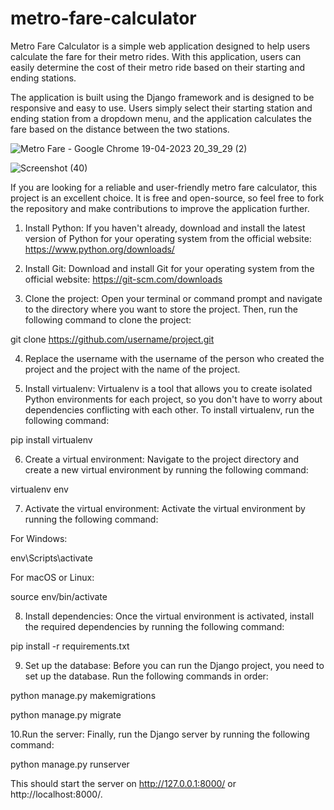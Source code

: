 # metro-fare-calculator

Metro Fare Calculator is a simple web application designed to help users calculate the fare for their metro rides. With this application, users can easily determine the cost of their metro ride based on their starting and ending stations.



The application is built using the Django framework and is designed to be responsive and easy to use. Users simply select their starting station and ending station from a dropdown menu, and the application calculates the fare based on the distance between the two stations.

![Metro Fare - Google Chrome 19-04-2023 20_39_29 (2)](https://user-images.githubusercontent.com/130206125/233120574-f736e375-7014-452c-b1e9-cc00664972f8.png)

![Screenshot (40)](https://user-images.githubusercontent.com/130206125/233118575-af100009-d9e5-47f9-8d16-b4e9e46a37f9.png)


If you are looking for a reliable and user-friendly metro fare calculator, this project is an excellent choice. It is free and open-source, so feel free to fork the repository and make contributions to improve the application further.

1. Install Python: If you haven't already, download and install the latest version of Python for your operating system from the official website: https://www.python.org/downloads/

2. Install Git: Download and install Git for your operating system from the official website: https://git-scm.com/downloads

3. Clone the project: Open your terminal or command prompt and navigate to the directory where you want to store the project. Then, run the following command to clone the project:

git clone https://github.com/username/project.git

4. Replace the username with the username of the person who created the project and the project with the name of the project.

5. Install virtualenv: Virtualenv is a tool that allows you to create isolated Python environments for each project, so you don't have to worry about dependencies conflicting with each other. To install virtualenv, run the following command:

pip install virtualenv

6. Create a virtual environment: Navigate to the project directory and create a new virtual environment by running the following command:

virtualenv env

7. Activate the virtual environment: Activate the virtual environment by running the following command:

For Windows:

env\Scripts\activate

For macOS or Linux:

source env/bin/activate

8. Install dependencies: Once the virtual environment is activated, install the required dependencies by running the following command:

pip install -r requirements.txt

9. Set up the database: Before you can run the Django project, you need to set up the database. Run the following commands in order:

python manage.py makemigrations

python manage.py migrate

10.Run the server: Finally, run the Django server by running the following command:

python manage.py runserver

This should start the server on http://127.0.0.1:8000/ or http://localhost:8000/.

